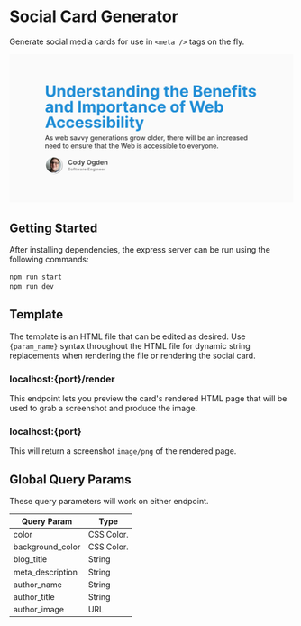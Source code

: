 # Social Card Generator
Generate social media cards for use in `<meta />` tags on the fly.

![Preview of Social Card](.github/preview.png)

## Getting Started

After installing dependencies, the express server can be run using the following commands:

```bash
npm run start
npm run dev
```

## Template
The template is an HTML file that can be edited as desired. Use `{param_name}` syntax throughout the HTML file for dynamic string replacements when rendering the file or rendering the social card.

### localhost:{port}/render
This endpoint lets you preview the card's rendered HTML page that will be used to grab a screenshot and produce the image.


### localhost:{port}
This will return a screenshot `image/png` of the rendered page.

## Global Query Params
These query parameters will work on either endpoint.

| Query Param      | Type       |
|------------------|------------|
| color            | CSS Color. |
| background_color | CSS Color. |
| blog_title       | String     |
| meta_description | String     |
| author_name      | String     |
| author_title     | String     |
| author_image     | URL        |

